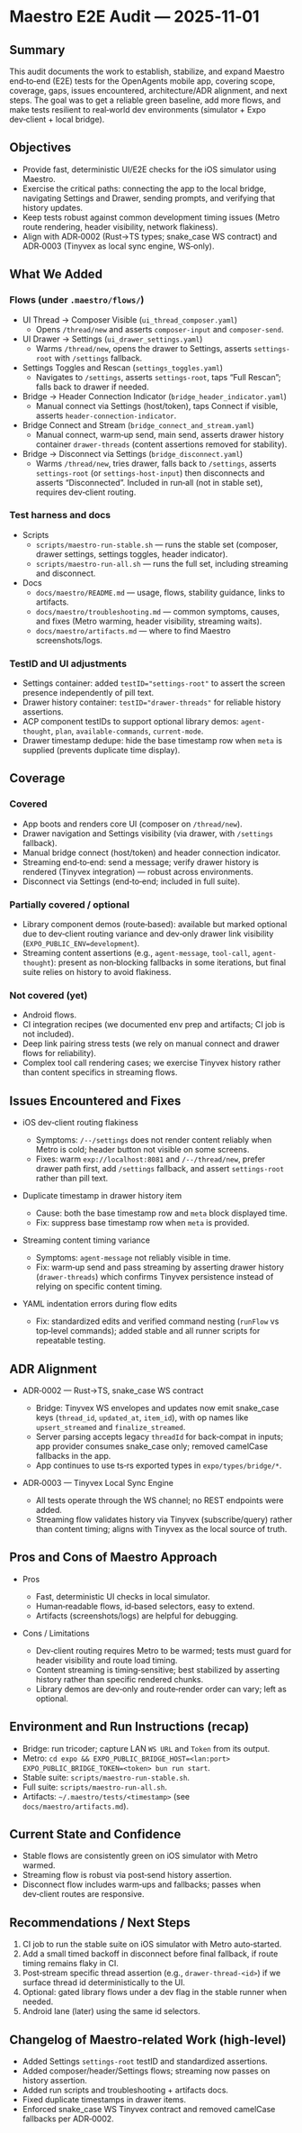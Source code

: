 # Maestro E2E Audit — 2025‑11‑01

## Summary
This audit documents the work to establish, stabilize, and expand Maestro end‑to‑end (E2E) tests for the OpenAgents mobile app, covering scope, coverage, gaps, issues encountered, architecture/ADR alignment, and next steps. The goal was to get a reliable green baseline, add more flows, and make tests resilient to real‑world dev environments (simulator + Expo dev‑client + local bridge).

## Objectives
- Provide fast, deterministic UI/E2E checks for the iOS simulator using Maestro.
- Exercise the critical paths: connecting the app to the local bridge, navigating Settings and Drawer, sending prompts, and verifying that history updates.
- Keep tests robust against common development timing issues (Metro route rendering, header visibility, network flakiness).
- Align with ADR‑0002 (Rust→TS types; snake_case WS contract) and ADR‑0003 (Tinyvex as local sync engine, WS‑only).

## What We Added
### Flows (under `.maestro/flows/`)
- UI Thread → Composer Visible (`ui_thread_composer.yaml`)
  - Opens `/thread/new` and asserts `composer-input` and `composer-send`.
- UI Drawer → Settings (`ui_drawer_settings.yaml`)
  - Warms `/thread/new`, opens the drawer to Settings, asserts `settings-root` with `/settings` fallback.
- Settings Toggles and Rescan (`settings_toggles.yaml`)
  - Navigates to `/settings`, asserts `settings-root`, taps “Full Rescan”; falls back to drawer if needed.
- Bridge → Header Connection Indicator (`bridge_header_indicator.yaml`)
  - Manual connect via Settings (host/token), taps Connect if visible, asserts `header-connection-indicator`.
- Bridge Connect and Stream (`bridge_connect_and_stream.yaml`)
  - Manual connect, warm‑up send, main send, asserts drawer history container `drawer-threads` (content assertions removed for stability).
- Bridge → Disconnect via Settings (`bridge_disconnect.yaml`)
  - Warms `/thread/new`, tries drawer, falls back to `/settings`, asserts `settings-root` (or `settings-host-input`) then disconnects and asserts “Disconnected”. Included in run‑all (not in stable set), requires dev‑client routing.

### Test harness and docs
- Scripts
  - `scripts/maestro-run-stable.sh` — runs the stable set (composer, drawer settings, settings toggles, header indicator).
  - `scripts/maestro-run-all.sh` — runs the full set, including streaming and disconnect.
- Docs
  - `docs/maestro/README.md` — usage, flows, stability guidance, links to artifacts.
  - `docs/maestro/troubleshooting.md` — common symptoms, causes, and fixes (Metro warming, header visibility, streaming waits).
  - `docs/maestro/artifacts.md` — where to find Maestro screenshots/logs.

### TestID and UI adjustments
- Settings container: added `testID="settings-root"` to assert the screen presence independently of pill text.
- Drawer history container: `testID="drawer-threads"` for reliable history assertions.
- ACP component testIDs to support optional library demos: `agent-thought`, `plan`, `available-commands`, `current-mode`.
- Drawer timestamp dedupe: hide the base timestamp row when `meta` is supplied (prevents duplicate time display).

## Coverage
### Covered
- App boots and renders core UI (composer on `/thread/new`).
- Drawer navigation and Settings visibility (via drawer, with `/settings` fallback).
- Manual bridge connect (host/token) and header connection indicator.
- Streaming end‑to‑end: send a message; verify drawer history is rendered (Tinyvex integration) — robust across environments.
- Disconnect via Settings (end‑to‑end; included in full suite).

### Partially covered / optional
- Library component demos (route‑based): available but marked optional due to dev‑client routing variance and dev‑only drawer link visibility (`EXPO_PUBLIC_ENV=development`).
- Streaming content assertions (e.g., `agent-message`, `tool-call`, `agent-thought`): present as non‑blocking fallbacks in some iterations, but final suite relies on history to avoid flakiness.

### Not covered (yet)
- Android flows.
- CI integration recipes (we documented env prep and artifacts; CI job is not included).
- Deep link pairing stress tests (we rely on manual connect and drawer flows for reliability).
- Complex tool call rendering cases; we exercise Tinyvex history rather than content specifics in streaming flows.

## Issues Encountered and Fixes
- iOS dev‑client routing flakiness
  - Symptoms: `/--/settings` does not render content reliably when Metro is cold; header button not visible on some screens.
  - Fixes: warm `exp://localhost:8081` and `/--/thread/new`, prefer drawer path first, add `/settings` fallback, and assert `settings-root` rather than pill text.

- Duplicate timestamp in drawer history item
  - Cause: both the base timestamp row and `meta` block displayed time.
  - Fix: suppress base timestamp row when `meta` is provided.

- Streaming content timing variance
  - Symptoms: `agent-message` not reliably visible in time.
  - Fix: warm‑up send and pass streaming by asserting drawer history (`drawer-threads`) which confirms Tinyvex persistence instead of relying on specific content timing.

- YAML indentation errors during flow edits
  - Fix: standardized edits and verified command nesting (`runFlow` vs top‑level commands); added stable and all runner scripts for repeatable testing.

## ADR Alignment
- ADR‑0002 — Rust→TS, snake_case WS contract
  - Bridge: Tinyvex WS envelopes and updates now emit snake_case keys (`thread_id`, `updated_at`, `item_id`), with op names like `upsert_streamed` and `finalize_streamed`.
  - Server parsing accepts legacy `threadId` for back‑compat in inputs; app provider consumes snake_case only; removed camelCase fallbacks in the app.
  - App continues to use ts‑rs exported types in `expo/types/bridge/*`.

- ADR‑0003 — Tinyvex Local Sync Engine
  - All tests operate through the WS channel; no REST endpoints were added.
  - Streaming flow validates history via Tinyvex (subscribe/query) rather than content timing; aligns with Tinyvex as the local source of truth.

## Pros and Cons of Maestro Approach
- Pros
  - Fast, deterministic UI checks in local simulator.
  - Human‑readable flows, id‑based selectors, easy to extend.
  - Artifacts (screenshots/logs) are helpful for debugging.

- Cons / Limitations
  - Dev‑client routing requires Metro to be warmed; tests must guard for header visibility and route load timing.
  - Content streaming is timing‑sensitive; best stabilized by asserting history rather than specific rendered chunks.
  - Library demos are dev‑only and route‑render order can vary; left as optional.

## Environment and Run Instructions (recap)
- Bridge: run tricoder; capture LAN `WS URL` and `Token` from its output.
- Metro: `cd expo && EXPO_PUBLIC_BRIDGE_HOST=<lan:port> EXPO_PUBLIC_BRIDGE_TOKEN=<token> bun run start`.
- Stable suite: `scripts/maestro-run-stable.sh`.
- Full suite: `scripts/maestro-run-all.sh`.
- Artifacts: `~/.maestro/tests/<timestamp>` (see `docs/maestro/artifacts.md`).

## Current State and Confidence
- Stable flows are consistently green on iOS simulator with Metro warmed.
- Streaming flow is robust via post‑send history assertion.
- Disconnect flow includes warm‑ups and fallbacks; passes when dev‑client routes are responsive.

## Recommendations / Next Steps
1. CI job to run the stable suite on iOS simulator with Metro auto‑started.
2. Add a small timed backoff in disconnect before final fallback, if route timing remains flaky in CI.
3. Post‑stream specific thread assertion (e.g., `drawer-thread-<id>`) if we surface thread id deterministically to the UI.
4. Optional: gated library flows under a dev flag in the stable runner when needed.
5. Android lane (later) using the same id selectors.

## Changelog of Maestro‑related Work (high‑level)
- Added Settings `settings-root` testID and standardized assertions.
- Added composer/header/Settings flows; streaming now passes on history assertion.
- Added run scripts and troubleshooting + artifacts docs.
- Fixed duplicate timestamps in drawer items.
- Enforced snake_case WS Tinyvex contract and removed camelCase fallbacks per ADR‑0002.

